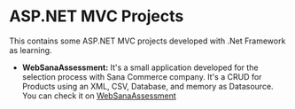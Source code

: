 # ASP.NET MVC Projects
This contains some ASP.NET MVC projects developed with .Net Framework as learning.

- **WebSanaAssessment:**
It's a small application developed for the selection process with Sana Commerce company. It's a CRUD for Products using an XML, CSV, Database, and memory as Datasource. You can check it on [WebSanaAssessment](http://modeh13-001-site1.btempurl.com)
